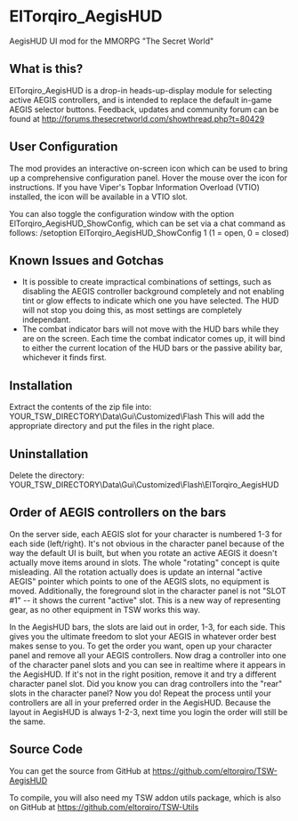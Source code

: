 ElTorqiro_AegisHUD
==================
AegisHUD UI mod for the MMORPG "The Secret World"
   
   
What is this?
-------------
ElTorqiro_AegisHUD is a drop-in heads-up-display module for selecting active AEGIS controllers, and is intended to replace the default in-game AEGIS selector buttons.
Feedback, updates and community forum can be found at http://forums.thesecretworld.com/showthread.php?t=80429
   
   
User Configuration
------------------
The mod provides an interactive on-screen icon which can be used to bring up a comprehensive configuration panel.  Hover the mouse over the icon for instructions.  If you have Viper's Topbar Information Overload (VTIO) installed, the icon will be available in a VTIO slot.
   
You can also toggle the configuration window with the option ElTorqiro_AegisHUD_ShowConfig, which can be set via a chat command as follows:
/setoption ElTorqiro_AegisHUD_ShowConfig 1
(1 = open, 0 = closed)
   
   
Known Issues and Gotchas
------------------------
* It is possible to create impractical combinations of settings, such as disabling the AEGIS controller background completely and not enabling tint or glow effects to indicate which one you have selected.  The HUD will not stop you doing this, as most settings are completely independant.
* The combat indicator bars will not move with the HUD bars while they are on the screen.  Each time the combat indicator comes up, it will bind to either the current location of the HUD bars or the passive ability bar, whichever it finds first.
   
   
Installation
------------
Extract the contents of the zip file into: YOUR_TSW_DIRECTORY\Data\Gui\Customized\Flash
This will add the appropriate directory and put the files in the right place.

Uninstallation
--------------
Delete the directory: YOUR_TSW_DIRECTORY\Data\Gui\Customized\Flash\ElTorqiro_AegisHUD
   
   
Order of AEGIS controllers on the bars
--------------------------------------
On the server side, each AEGIS slot for your character is numbered 1-3 for each side (left/right). It's not obvious in the character panel because of the way the default UI is built, but when you rotate an active AEGIS it doesn't actually move items around in slots. The whole "rotating" concept is quite misleading. All the rotation actually does is update an internal "active AEGIS" pointer which points to one of the AEGIS slots, no equipment is moved. Additionally, the foreground slot in the character panel is not "SLOT #1" -- it shows the current "active" slot.  This is a new way of representing gear, as no other equipment in TSW works this way.
   
In the AegisHUD bars, the slots are laid out in order, 1-3, for each side. This gives you the ultimate freedom to slot your AEGIS in whatever order best makes sense to you. To get the order you want, open up your character panel and remove all your AEGIS controllers.  Now drag a controller into one of the character panel slots and you can see in realtime where it appears in the AegisHUD.  If it's not in the right position, remove it and try a different character panel slot.  Did you know you can drag controllers into the "rear" slots in the character panel? Now you do! Repeat the process until your controllers are all in your preferred order in the AegisHUD. Because the layout in AegisHUD is always 1-2-3, next time you login the order will still be the same.
   
   
Source Code
-----------
You can get the source from GitHub at https://github.com/eltorqiro/TSW-AegisHUD

To compile, you will also need my TSW addon utils package, which is also on GitHub at https://github.com/eltorqiro/TSW-Utils